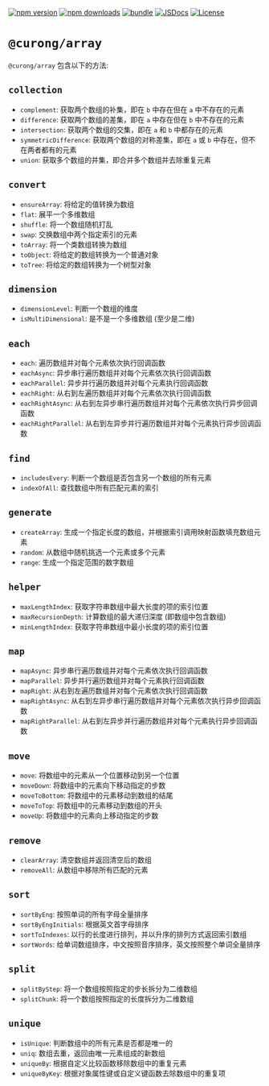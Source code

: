 [![npm version][npm-version-src]][npm-version-href]
[![npm downloads][npm-downloads-src]][npm-downloads-href]
[![bundle][bundle-src]][bundle-href]
[![JSDocs][jsdocs-src]][jsdocs-href]
[![License][license-src]][license-href]

[npm-version-src]: https://img.shields.io/npm/v/@curong/array?style=flat&colorA=080f12&colorB=1fa669
[npm-version-href]: https://npmjs.com/package/@curong/array
[npm-downloads-src]: https://img.shields.io/npm/dm/@curong/array?style=flat&colorA=080f12&colorB=1fa669
[npm-downloads-href]: https://npmjs.com/package/@curong/array
[bundle-src]: https://img.shields.io/bundlephobia/minzip/@curong/array?style=flat&colorA=080f12&colorB=1fa669&label=minzip
[bundle-href]: https://bundlephobia.com/result?p=@curong/array
[license-src]: https://img.shields.io/github/license/wtklbm/curong.svg?style=flat&colorA=080f12&colorB=1fa669
[license-href]: https://github.com/wtklbm/curong/blob/main/LICENSE
[jsdocs-src]: https://img.shields.io/badge/jsdocs-reference-080f12?style=flat&colorA=080f12&colorB=1fa669
[jsdocs-href]: https://www.jsdocs.io/package/@curong/array

# `@curong/array`

`@curong/array` 包含以下的方法:

## `collection`

- `complement`: 获取两个数组的补集，即在 `b` 中存在但在 `a` 中不存在的元素
- `difference`: 获取两个数组的差集，即在 `a` 中存在但在 `b` 中不存在的元素
- `intersection`: 获取两个数组的交集，即在 `a` 和 `b` 中都存在的元素
- `symmetricDifference`: 获取两个数组的对称差集，即在 `a` 或 `b` 中存在，但不在两者都有的元素
- `union`: 获取多个数组的并集，即合并多个数组并去除重复元素

## `convert`

- `ensureArray`: 将给定的值转换为数组
- `flat`: 展平一个多维数组
- `shuffle`: 将一个数组随机打乱
- `swap`: 交换数组中两个指定索引的元素
- `toArray`: 将一个类数组转换为数组
- `toObject`: 将给定的数组转换为一个普通对象
- `toTree`: 将给定的数组转换为一个树型对象

## `dimension`

- `dimensionLevel`: 判断一个数组的维度
- `isMultiDimensional`: 是不是一个多维数组 (至少是二维)

## `each`

- `each`: 遍历数组并对每个元素依次执行回调函数
- `eachAsync`: 异步串行遍历数组并对每个元素依次执行回调函数
- `eachParallel`: 异步并行遍历数组并对每个元素执行回调函数
- `eachRight`: 从右到左遍历数组并对每个元素依次执行回调函数
- `eachRightAsync`: 从右到左异步串行遍历数组并对每个元素依次执行异步回调函数
- `eachRightParallel`: 从右到左异步并行遍历数组并对每个元素执行异步回调函数

## `find`

- `includesEvery`: 判断一个数组是否包含另一个数组的所有元素
- `indexOfAll`: 查找数组中所有匹配元素的索引

## `generate`

- `createArray`: 生成一个指定长度的数组，并根据索引调用映射函数填充数组元素
- `random`: 从数组中随机挑选一个元素或多个元素
- `range`: 生成一个指定范围的数字数组

## `helper`

- `maxLengthIndex`: 获取字符串数组中最大长度的项的索引位置
- `maxRecursionDepth`: 计算数组的最大递归深度 (即数组中包含数组)
- `minLengthIndex`: 获取字符串数组中最小长度的项的索引位置

## `map`

- `mapAsync`: 异步串行遍历数组并对每个元素依次执行回调函数
- `mapParallel`: 异步并行遍历数组并对每个元素执行回调函数
- `mapRight`: 从右到左遍历数组并对每个元素依次执行回调函数
- `mapRightAsync`: 从右到左异步串行遍历数组并对每个元素依次执行异步回调函数
- `mapRightParallel`: 从右到左异步并行遍历数组并对每个元素执行异步回调函数

## `move`

- `move`: 将数组中的元素从一个位置移动到另一个位置
- `moveDown`: 将数组中的元素向下移动指定的步数
- `moveToBottom`: 将数组中的元素移动到数组的结尾
- `moveToTop`: 将数组中的元素移动到数组的开头
- `moveUp`: 将数组中的元素向上移动指定的步数

## `remove`

- `clearArray`: 清空数组并返回清空后的数组
- `removeAll`: 从数组中移除所有匹配的元素

## `sort`

- `sortByEng`: 按照单词的所有字母全量排序
- `sortByEngInitials`: 根据英文首字母排序
- `sortToIndexes`: 以行的长度进行排列，并以升序的排列方式返回索引数组
- `sortWords`: 给单词数组排序，中文按照音序排序，英文按照整个单词全量排序

## `split`

- `splitByStep`: 将一个数组按照指定的步长拆分为二维数组
- `splitChunk`: 将一个数组按照指定的长度拆分为二维数组

## `unique`

- `isUnique`: 判断数组中的所有元素是否都是唯一的
- `uniq`: 数组去重，返回由唯一元素组成的新数组
- `uniqueBy`: 根据自定义比较函数移除数组中的重复元素
- `uniqueByKey`: 根据对象属性键或自定义键函数去除数组中的重复项
